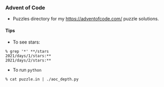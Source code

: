 ### Advent of Code
- Puzzles directory for my <https://adventofcode.com/> puzzle solutions.

#### Tips

* To see stars:

```
% grep '*' **/stars
2021/days/1/stars:**
2021/days/2/stars:**
```

* To run `python`

```
% cat puzzle.in | ./aoc_depth.py
```

